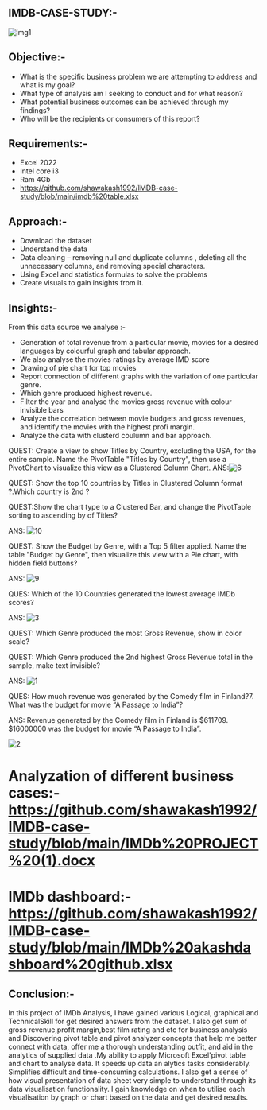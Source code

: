 ## IMDB-CASE-STUDY:-

![img1](https://github.com/shawakash1992/IMDB-case-study/assets/157875263/7e1ba6d0-ce32-412a-a997-081ae0e6734d)




     




                        




## Objective:-
* What is the specific business problem we are attempting to address and what is my goal?
* What type of analysis am I seeking to conduct and for what reason?
* What potential business outcomes can be achieved through my findings?
* Who will be the recipients or consumers of this report? 

## Requirements:-
* Excel 2022
* Intel core i3
* Ram 4Gb
* https://github.com/shawakash1992/IMDB-case-study/blob/main/imdb%20table.xlsx

## Approach:-
* Download the dataset
* Understand the data
* Data cleaning – removing null and duplicate columns , deleting all the unnecessary columns, and removing special characters.
* Using Excel and statistics formulas to solve the problems
* Create visuals to gain insights from it.

## Insights:-
 From this data source we analyse :-
* Generation of total revenue from a particular movie, movies for a desired languages by colourful graph and tabular approach.
* We also analyse the movies ratings by average IMD score
* Drawing of pie chart for top movies
* Report connection of different graphs with the variation of one particular genre.
* Which genre produced highest revenue.
* Filter the year and analyse the movies gross revenue with colour invisible bars
* Analyze the correlation between movie budgets and gross revenues, and identify the movies with the highest profi margin.
* Analyze the data with clusterd coulumn and bar approach.


QUEST:	Create a view to show Titles by Country, excluding the USA,
for the entire sample. Name the PivotTable "Titles by Country",
then use a PivotChart to visualize this view as
a Clustered Column Chart.
ANS:![6](https://github.com/shawakash1992/IMDB-case-study/assets/157875263/e9bc4d79-e0e2-44d6-9e07-4c6d29376762)

QUEST:	Show the top 10 countries by Titles in Clustered Column format  ?.Which country is 2nd ?

QUEST:Show the chart type to a Clustered Bar, and change the
PivotTable sorting to ascending by of Titles?

ANS:
![10](https://github.com/shawakash1992/IMDB-case-study/assets/157875263/2527fdf8-4d0b-4169-a619-7d30827ad88f)

QUEST: Show the Budget by Genre, with a Top 5 filter applied. Name the table "Budget by Genre", then visualize this view with a Pie chart, with hidden field buttons?

ANS:
![9](https://github.com/shawakash1992/IMDB-case-study/assets/157875263/591992d1-9f7a-4b3e-a2cd-dda16ea01592)

QUES: Which of the 10 Countries   generated the lowest average IMDb scores?

ANS:
![3](https://github.com/shawakash1992/IMDB-case-study/assets/157875263/aafbe840-f4a6-46e9-b693-67f13c22379d)

QUEST: Which Genre produced the most Gross Revenue, show in color scale?

QUEST: Which Genre produced the 2nd highest Gross Revenue total in the sample, make text invisible?

ANS:
![1](https://github.com/shawakash1992/IMDB-case-study/assets/157875263/b015b909-95bb-45b4-a9b1-e3ce20c5c8e6)


QUES: How much revenue was generated by the Comedy film in Finland?7.	What was the budget for movie “A Passage to India”?

ANS:  Revenue generated by the Comedy film in Finland is $611709.
      $16000000 was the budget for movie “A Passage to India”.
      
![2](https://github.com/shawakash1992/IMDB-case-study/assets/157875263/316af093-1e8f-4a31-9c4a-b885153cae61)

































































































  # Analyzation of different business cases:- https://github.com/shawakash1992/IMDB-case-study/blob/main/IMDb%20PROJECT%20(1).docx 
  # IMDb dashboard:-https://github.com/shawakash1992/IMDB-case-study/blob/main/IMDb%20akashdashboard%20github.xlsx
  

  






































  

## Conclusion:-  
          
 In this project of IMDb Analysis, I have gained various Logical, graphical and TechnicalSkill for get desired answers from the 
 dataset. I also get sum of  gross revenue,profit margin,best film rating and etc for business analysis  and Discovering pivot table 
and pivot analyzer concepts that help me better connect with data, offer me a thorough understanding outfit, and aid in the analytics 
 of supplied data .My ability to apply  Microsoft Excel'pivot table and chart to analyse data. It speeds up data an  alytics tasks  considerably. Simplifies difficult and time-consuming calculations. I also get a sense of how visual presentation of data sheet very 
 simple to understand through its data visualisation functionality. I gain knowledge on when to utilise each visualisation by graph or
  chart based on the data and  get desired results.

